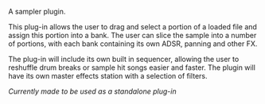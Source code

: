 A sampler plugin.

This plug-in allows the user to drag and select a portion of a loaded file and assign this portion into a bank.
The user can slice the sample into a number of portions, with each bank containing its own ADSR, panning and other FX.

The plug-in will include its own built in sequencer, allowing the user to reshuffle drum breaks or sample hit
songs easier and faster. The plugin will have its own master effects station with a selection of filters.

*Currently made to be used as a standalone plug-in*
